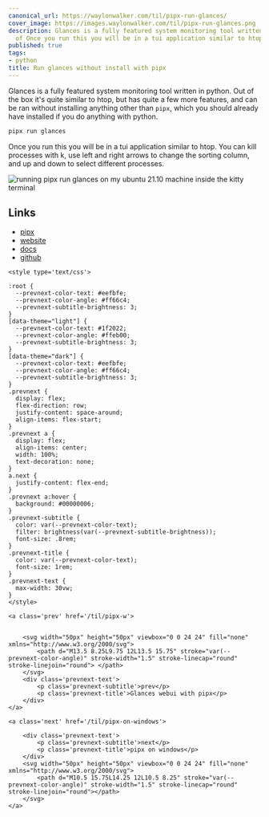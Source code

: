 ```yaml
---
canonical_url: https://waylonwalker.com/til/pipx-run-glances/
cover_image: https://images.waylonwalker.com/til/pipx-run-glances.png
description: Glances is a fully featured system monitoring tool written in python.  Out
  of Once you run this you will be in a tui application similar to htop.  You can
published: true
tags:
- python
title: Run glances without install with pipx
---
```


Glances is a fully featured system monitoring tool written in python.  Out of the box it's quite similar to htop, but has quite a few more features, and can be ran without installing anything other than `pipx`, which you should already have installed if you do anything with python.


``` bash
pipx run glances
```

Once you run this you will be in a tui application similar to htop.  You can kill processes with k, use left and right arrows to change the sorting column, and up and down to select different processes.

![running pipx run glances on my ubuntu 21.10 machine inside the kitty terminal](https://images.waylonwalker.com/pipx-run-glances.png)

## Links

* [pipx](https://pypa.github.io/pipx/)
* [website](https://nicolargo.github.io/glances/)
* [docs](https://glances.readthedocs.io/en/latest/index.html)
* [github](https://github.com/nicolargo/glances)
<div class='prevnext'>

    <style type='text/css'>

    :root {
      --prevnext-color-text: #eefbfe;
      --prevnext-color-angle: #ff66c4;
      --prevnext-subtitle-brightness: 3;
    }
    [data-theme="light"] {
      --prevnext-color-text: #1f2022;
      --prevnext-color-angle: #ffeb00;
      --prevnext-subtitle-brightness: 3;
    }
    [data-theme="dark"] {
      --prevnext-color-text: #eefbfe;
      --prevnext-color-angle: #ff66c4;
      --prevnext-subtitle-brightness: 3;
    }
    .prevnext {
      display: flex;
      flex-direction: row;
      justify-content: space-around;
      align-items: flex-start;
    }
    .prevnext a {
      display: flex;
      align-items: center;
      width: 100%;
      text-decoration: none;
    }
    a.next {
      justify-content: flex-end;
    }
    .prevnext a:hover {
      background: #00000006;
    }
    .prevnext-subtitle {
      color: var(--prevnext-color-text);
      filter: brightness(var(--prevnext-subtitle-brightness));
      font-size: .8rem;
    }
    .prevnext-title {
      color: var(--prevnext-color-text);
      font-size: 1rem;
    }
    .prevnext-text {
      max-width: 30vw;
    }
    </style>
    
    <a class='prev' href='/til/pipx-w'>
    

        <svg width="50px" height="50px" viewbox="0 0 24 24" fill="none" xmlns="http://www.w3.org/2000/svg">
            <path d="M13.5 8.25L9.75 12L13.5 15.75" stroke="var(--prevnext-color-angle)" stroke-width="1.5" stroke-linecap="round" stroke-linejoin="round"> </path>
        </svg>
        <div class='prevnext-text'>
            <p class='prevnext-subtitle'>prev</p>
            <p class='prevnext-title'>Glances webui with pipx</p>
        </div>
    </a>
    
    <a class='next' href='/til/pipx-on-windows'>
    
        <div class='prevnext-text'>
            <p class='prevnext-subtitle'>next</p>
            <p class='prevnext-title'>pipx on windows</p>
        </div>
        <svg width="50px" height="50px" viewbox="0 0 24 24" fill="none" xmlns="http://www.w3.org/2000/svg">
            <path d="M10.5 15.75L14.25 12L10.5 8.25" stroke="var(--prevnext-color-angle)" stroke-width="1.5" stroke-linecap="round" stroke-linejoin="round"></path>
        </svg>
    </a>
  </div>